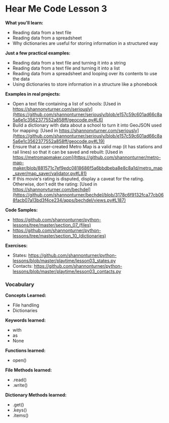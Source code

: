 Hear Me Code Lesson 3
======

**What you'll learn:** 
* Reading data from a text file
* Reading data from a spreadsheet
* Why dictionaries are useful for storing information in a structured way

**Just a few practical examples:**
* Reading data from a text file and turning it into a string
* Reading data from a text file and turning it into a list
* Reading data from a spreadsheet and looping over its contents to use the data
* Using dictionaries to store information in a structure like a phonebook

**Examples in real projects:**
* Open a text file containing a list of schools: [Used in https://shannonvturner.com/seriously](https://github.com/shannonturner/seriously/blob/e157c59c601ad66c8a5a6e1c3562377552a858ff/geocode.py#L6)
* Build a dictionary with data about a school to turn it into GeoJSON used for mapping: [Used in https://shannonvturner.com/seriously](https://github.com/shannonturner/seriously/blob/e157c59c601ad66c8a5a6e1c3562377552a858ff/geocode.py#L19)
* Ensure that a user-created Metro Map is a valid map (it has stations and rail lines) so that it can be saved and rebuilt: [Used in https://metromapmaker.com](https://github.com/shannonturner/metro-map-maker/blob/881571c7ef9edc0818686f5a6bbdbeba8e8c8a1d/metro_map_saver/map_saver/validator.py#L81)
* If this movie's rating is disputed, display a caveat for the rating. Otherwise, don't edit the rating: [Used in https://shannonvturner.com/bechdel](https://github.com/shannonturner/bechdel/blob/3178c6f9132fca77cb068facb07a13bd3f4ce234/apps/bechdel/views.py#L187)

**Code Samples:**
* https://github.com/shannonturner/python-lessons/tree/master/section_07_(files)
* https://github.com/shannonturner/python-lessons/tree/master/section_10_(dictionaries)

**Exercises:**
* States: https://github.com/shannonturner/python-lessons/blob/master/playtime/lesson03_states.py
* Contacts: https://github.com/shannonturner/python-lessons/blob/master/playtime/lesson03_contacts.py

### Vocabulary

**Concepts Learned:**
* File handling
* Dictionaries

**Keywords learned:**
* with
* as
* None

**Functions learned:**
* open()

**File Methods learned:**
* .read()
* .write()

**Dictionary Methods learned:**
* .get()
* .keys()
* .items()
